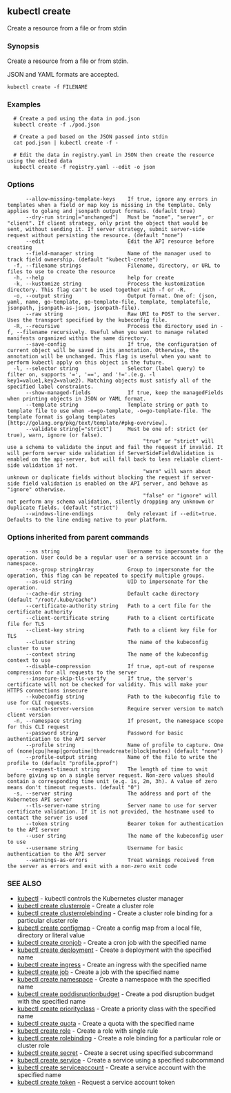 ## kubectl create

Create a resource from a file or from stdin

### Synopsis

Create a resource from a file or from stdin.

 JSON and YAML formats are accepted.

```
kubectl create -f FILENAME
```

### Examples

```
  # Create a pod using the data in pod.json
  kubectl create -f ./pod.json
  
  # Create a pod based on the JSON passed into stdin
  cat pod.json | kubectl create -f -
  
  # Edit the data in registry.yaml in JSON then create the resource using the edited data
  kubectl create -f registry.yaml --edit -o json
```

### Options

```
      --allow-missing-template-keys    If true, ignore any errors in templates when a field or map key is missing in the template. Only applies to golang and jsonpath output formats. (default true)
      --dry-run string[="unchanged"]   Must be "none", "server", or "client". If client strategy, only print the object that would be sent, without sending it. If server strategy, submit server-side request without persisting the resource. (default "none")
      --edit                           Edit the API resource before creating
      --field-manager string           Name of the manager used to track field ownership. (default "kubectl-create")
  -f, --filename strings               Filename, directory, or URL to files to use to create the resource
  -h, --help                           help for create
  -k, --kustomize string               Process the kustomization directory. This flag can't be used together with -f or -R.
  -o, --output string                  Output format. One of: (json, yaml, name, go-template, go-template-file, template, templatefile, jsonpath, jsonpath-as-json, jsonpath-file).
      --raw string                     Raw URI to POST to the server.  Uses the transport specified by the kubeconfig file.
  -R, --recursive                      Process the directory used in -f, --filename recursively. Useful when you want to manage related manifests organized within the same directory.
      --save-config                    If true, the configuration of current object will be saved in its annotation. Otherwise, the annotation will be unchanged. This flag is useful when you want to perform kubectl apply on this object in the future.
  -l, --selector string                Selector (label query) to filter on, supports '=', '==', and '!='.(e.g. -l key1=value1,key2=value2). Matching objects must satisfy all of the specified label constraints.
      --show-managed-fields            If true, keep the managedFields when printing objects in JSON or YAML format.
      --template string                Template string or path to template file to use when -o=go-template, -o=go-template-file. The template format is golang templates [http://golang.org/pkg/text/template/#pkg-overview].
      --validate string[="strict"]     Must be one of: strict (or true), warn, ignore (or false).
                                       		"true" or "strict" will use a schema to validate the input and fail the request if invalid. It will perform server side validation if ServerSideFieldValidation is enabled on the api-server, but will fall back to less reliable client-side validation if not.
                                       		"warn" will warn about unknown or duplicate fields without blocking the request if server-side field validation is enabled on the API server, and behave as "ignore" otherwise.
                                       		"false" or "ignore" will not perform any schema validation, silently dropping any unknown or duplicate fields. (default "strict")
      --windows-line-endings           Only relevant if --edit=true. Defaults to the line ending native to your platform.
```

### Options inherited from parent commands

```
      --as string                      Username to impersonate for the operation. User could be a regular user or a service account in a namespace.
      --as-group stringArray           Group to impersonate for the operation, this flag can be repeated to specify multiple groups.
      --as-uid string                  UID to impersonate for the operation.
      --cache-dir string               Default cache directory (default "/root/.kube/cache")
      --certificate-authority string   Path to a cert file for the certificate authority
      --client-certificate string      Path to a client certificate file for TLS
      --client-key string              Path to a client key file for TLS
      --cluster string                 The name of the kubeconfig cluster to use
      --context string                 The name of the kubeconfig context to use
      --disable-compression            If true, opt-out of response compression for all requests to the server
      --insecure-skip-tls-verify       If true, the server's certificate will not be checked for validity. This will make your HTTPS connections insecure
      --kubeconfig string              Path to the kubeconfig file to use for CLI requests.
      --match-server-version           Require server version to match client version
  -n, --namespace string               If present, the namespace scope for this CLI request
      --password string                Password for basic authentication to the API server
      --profile string                 Name of profile to capture. One of (none|cpu|heap|goroutine|threadcreate|block|mutex) (default "none")
      --profile-output string          Name of the file to write the profile to (default "profile.pprof")
      --request-timeout string         The length of time to wait before giving up on a single server request. Non-zero values should contain a corresponding time unit (e.g. 1s, 2m, 3h). A value of zero means don't timeout requests. (default "0")
  -s, --server string                  The address and port of the Kubernetes API server
      --tls-server-name string         Server name to use for server certificate validation. If it is not provided, the hostname used to contact the server is used
      --token string                   Bearer token for authentication to the API server
      --user string                    The name of the kubeconfig user to use
      --username string                Username for basic authentication to the API server
      --warnings-as-errors             Treat warnings received from the server as errors and exit with a non-zero exit code
```

### SEE ALSO

* [kubectl](kubectl.md)	 - kubectl controls the Kubernetes cluster manager
* [kubectl create clusterrole](kubectl_create_clusterrole.md)	 - Create a cluster role
* [kubectl create clusterrolebinding](kubectl_create_clusterrolebinding.md)	 - Create a cluster role binding for a particular cluster role
* [kubectl create configmap](kubectl_create_configmap.md)	 - Create a config map from a local file, directory or literal value
* [kubectl create cronjob](kubectl_create_cronjob.md)	 - Create a cron job with the specified name
* [kubectl create deployment](kubectl_create_deployment.md)	 - Create a deployment with the specified name
* [kubectl create ingress](kubectl_create_ingress.md)	 - Create an ingress with the specified name
* [kubectl create job](kubectl_create_job.md)	 - Create a job with the specified name
* [kubectl create namespace](kubectl_create_namespace.md)	 - Create a namespace with the specified name
* [kubectl create poddisruptionbudget](kubectl_create_poddisruptionbudget.md)	 - Create a pod disruption budget with the specified name
* [kubectl create priorityclass](kubectl_create_priorityclass.md)	 - Create a priority class with the specified name
* [kubectl create quota](kubectl_create_quota.md)	 - Create a quota with the specified name
* [kubectl create role](kubectl_create_role.md)	 - Create a role with single rule
* [kubectl create rolebinding](kubectl_create_rolebinding.md)	 - Create a role binding for a particular role or cluster role
* [kubectl create secret](kubectl_create_secret.md)	 - Create a secret using specified subcommand
* [kubectl create service](kubectl_create_service.md)	 - Create a service using a specified subcommand
* [kubectl create serviceaccount](kubectl_create_serviceaccount.md)	 - Create a service account with the specified name
* [kubectl create token](kubectl_create_token.md)	 - Request a service account token

